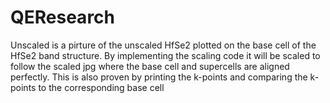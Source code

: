 # QEResearch
Unscaled is a pirture of the unscaled HfSe2 plotted on the base cell of the HfSe2 band structure. By implementing the scaling code it will be scaled to follow the scaled jpg where the base cell and supercells are aligned perfectly. This is also proven by printing the k-points and comparing the k-points to the corresponding base cell
